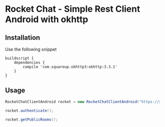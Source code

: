 # Rocket Chat - Simple Rest Client Android with okhttp


Installation
------------
Use the following snippet

    buildscript {
        dependencies {
            compile 'com.squareup.okhttp3:okhttp:3.3.1'
        }
    }


Usage
-----

``` java
RocketChatClientAndroid rocket = new RocketChatClientAndroid("https://your-company-url", "example@test.com.br", "abc123");

rocket.authenticate();

rocket.getPublicRooms();

```

